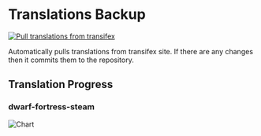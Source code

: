 # Translations Backup

[![Pull translations from transifex](https://github.com/dfint/translations-backup/actions/workflows/pull-translations.yml/badge.svg)](https://github.com/dfint/translations-backup/actions/workflows/pull-translations.yml)

Automatically pulls translations from transifex site. If there are any changes then it commits them to the repository.

## Translation Progress

### dwarf-fortress-steam

![Chart](https://quickchart.io/chart/render/sf-e56c2e35-945c-4e5a-b068-5c1b82fef54c)
<!--
### dwarf-fortress

![Chart](https://quickchart.io/chart/render/sf-f3840765-5bf3-4e88-bf38-3120cbb6b15f)
-->